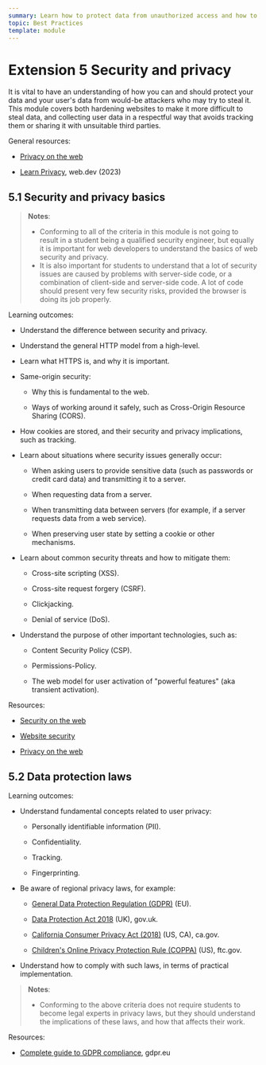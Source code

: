 ```yaml
---
summary: Learn how to protect data from unauthorized access and how to treat user data responsibly.
topic: Best Practices
template: module
---
```


# Extension 5 Security and privacy

It is vital to have an understanding of how you can and should protect your data and your user's data from would-be attackers who may try to steal it. This module covers both hardening websites to make it more difficult to steal data, and collecting user data in a respectful way that avoids tracking them or sharing it with unsuitable third parties.

General resources:

- [Privacy on the web](https://developer.mozilla.org/en-US/docs/Web/Privacy)

- [Learn Privacy](https://web.dev/learn/privacy/), web.dev (2023)

## 5.1 Security and privacy basics

> **Notes**:
>
> - Conforming to all of the criteria in this module is not going to result in a student being a qualified security engineer, but equally it is important for web developers to understand the basics of web security and privacy.
> - It is also important for students to understand that a lot of security issues are caused by problems with server-side code, or a combination of client-side and server-side code. A lot of code should present very few security risks, provided the browser is doing its job properly.

Learning outcomes:

- Understand the difference between security and privacy.

- Understand the general HTTP model from a high-level.

- Learn what HTTPS is, and why it is important.

- Same-origin security:

  - Why this is fundamental to the web.

  - Ways of working around it safely, such as Cross-Origin Resource Sharing (CORS).

- How cookies are stored, and their security and privacy implications, such as tracking.

- Learn about situations where security issues generally occur:

  - When asking users to provide sensitive data (such as passwords or credit card data) and transmitting it to a server.

  - When requesting data from a server.

  - When transmitting data between servers (for example, if a server requests data from a web service).

  - When preserving user state by setting a cookie or other mechanisms.

- Learn about common security threats and how to mitigate them:

  - Cross-site scripting (XSS).

  - Cross-site request forgery (CSRF).

  - Clickjacking.

  - Denial of service (DoS).

- Understand the purpose of other important technologies, such as:

  - Content Security Policy (CSP).

  - Permissions-Policy.

  - The web model for user activation of "powerful features" (aka transient activation).

Resources:

- [Security on the web](https://developer.mozilla.org/docs/Web/Security)

- [Website security](https://developer.mozilla.org/docs/Learn/Server-side/First_steps/Website_security)

- [Privacy on the web](https://developer.mozilla.org/docs/Web/Privacy)

## 5.2 Data protection laws

Learning outcomes:

- Understand fundamental concepts related to user privacy:

  - Personally identifiable information (PII).

  - Confidentiality.

  - Tracking.

  - Fingerprinting.

- Be aware of regional privacy laws, for example:

  - [General Data Protection Regulation (GDPR)](https://eur-lex.europa.eu/legal-content/EN/TXT/HTML/?uri=CELEX:32016R0679&from=EN) (EU).

  - [Data Protection Act 2018](https://www.gov.uk/data-protection) (UK), gov.uk.

  - [California Consumer Privacy Act (2018)](https://www.oag.ca.gov/privacy/ccpa) (US, CA), ca.gov.

  - [Children's Online Privacy Protection Rule (COPPA)](https://www.ftc.gov/legal-library/browse/rules/childrens-online-privacy-protection-rule-coppa) (US), ftc.gov.

- Understand how to comply with such laws, in terms of practical implementation.

> **Notes**:
>
> - Conforming to the above criteria does not require students to become legal experts in privacy laws, but they should understand the implications of these laws, and how that affects their work.

Resources:

- [Complete guide to GDPR compliance](https://gdpr.eu/), gdpr.eu
